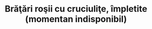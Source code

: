 ---
layout: post
title: "Brăţări roşii cu cruciuliţe, împletite (momentan indisponibil)"
description: "Brăţări roşii cu cruciuliţe, împletite."
img: "/assets/img/bratari-rosii-cu-cruciulite-impletite-1.jpg"
img2: "/assets/img/bratari-rosii-cu-cruciulite-impletite-2.jpg"
colors: "rosu"
price: "7.00 RON /buc"
vertical: true
---